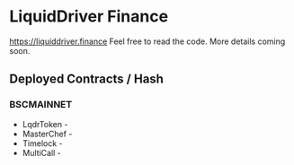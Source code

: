 # LiquidDriver Finance

https://liquiddriver.finance Feel free to read the code. More details coming soon.

## Deployed Contracts / Hash

### BSCMAINNET

- LqdrToken - 
- MasterChef - 
- Timelock - 
- MultiCall - 

